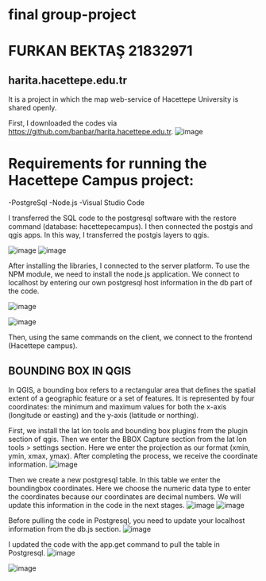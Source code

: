 # final group-project
# FURKAN BEKTAŞ 21832971
## harita.hacettepe.edu.tr
It is a project in which the map web-service of Hacettepe University is shared openly.

First, I downloaded the codes via https://github.com/banbar/harita.hacettepe.edu.tr.
![image](https://github.com/jungry1/readme/assets/66970973/69c80ec0-4883-439e-9402-c97feb25469b)

# Requirements for running the Hacettepe Campus project:
-PostgreSql 
-Node.js
-Visual Studio Code

I transferred the SQL code to the postgresql software with the restore command (database: hacettepecampus). I then connected the postgis and qgis apps. In this way, I transferred the postgis layers to qgis.

![image](https://github.com/jungry1/readme/assets/66970973/383a1444-2168-476a-8f1f-2b3f9c1962a9)
![image](https://github.com/jungry1/readme/assets/66970973/71d8bf98-9d3a-45f3-80a5-923eced906ae)

After installing the libraries, I connected to the server platform. To use the NPM module, we need to install the node.js application. We connect to localhost by entering our own postgresql host information in the db part of the code.

![image](https://github.com/jungry1/readme/assets/66970973/5a4e4ac0-701a-46a4-b984-b1b1c5f02f52)

![image](https://github.com/jungry1/readme/assets/66970973/1147c9ea-96fb-4bce-b9b4-964d987d3a53)

Then, using the same commands on the client, we connect to the frontend (Hacettepe campus).


## BOUNDING BOX IN QGIS 
In QGIS, a bounding box refers to a rectangular area that defines the spatial extent of a geographic feature or a set of features. It is represented by four coordinates: the minimum and maximum values for both the x-axis (longitude or easting) and the y-axis (latitude or northing). 

First, we install the lat lon tools and bounding box plugins from the plugin section of qgis. Then we enter the BBOX Capture section from the lat lon tools > settings section. Here we enter the projection as our format (xmin, ymin, xmax, ymax). After completing the process, we receive the coordinate information.
![image](https://github.com/jungry1/readme/assets/66970973/7144430a-ec40-4207-8b7a-b4d0d4e5eaf2)

Then we create a new postgresql table. In this table we enter the boundingbox coordinates. Here we choose the numeric data type to enter the coordinates because our coordinates are decimal numbers. We will update this information in the code in the next stages.
![image](https://github.com/jungry1/readme/assets/66970973/bc390e30-d2cd-4819-9820-98e321e5f0df)
![image](https://github.com/jungry1/readme/assets/66970973/f87c267d-ffd3-461a-b54f-c7044f188216)

Before pulling the code in Postgresql, you need to update your localhost information from the db.js section.
![image](https://github.com/jungry1/readme/assets/66970973/fc4fdbac-9d4b-4d12-addb-5730b0d564b2)

I updated the code with the app.get command to pull the table in Postgresql.
![image](https://github.com/jungry1/readme/assets/66970973/89c11f91-66c1-4c59-8b4e-0cc3f9e0d161)

![image](https://github.com/jungry1/readme/assets/66970973/f6936132-164c-4b8b-9711-8645c1473e4a)

















